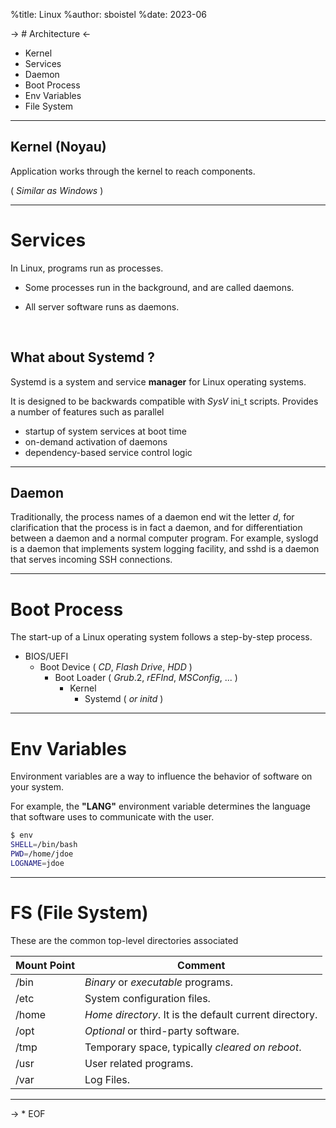 %title: Linux
%author: sboistel
%date: 2023-06

-> # Architecture <-

* Kernel
* Services
* Daemon
* Boot Process
* Env Variables
* File System

---

## Kernel (Noyau)

Application works through the kernel to reach components.

( _Similar as Windows_ )

---

# Services

In Linux, programs run as processes.

* Some processes run in the background, and are called daemons.

* All server software runs as daemons.

<br>

## What about Systemd ?

Systemd is a system and service **manager** for Linux operating systems.

It is designed to be backwards compatible with _SysV_ ini_t scripts.
Provides a number of features such as parallel

* startup of system services at boot time
* on-demand activation of daemons
* dependency-based service control logic

---

## Daemon

Traditionally, the process names of a daemon end wit
the letter *d*, for clarification that the process is
in fact a daemon, and for differentiation between a daemon
and a normal computer program.
For example, syslogd is a daemon that implements
system logging facility, and sshd is a daemon
that serves incoming SSH connections.

---

# Boot Process

The start-up of a Linux operating system follows a step-by-step process.

* BIOS/UEFI
    * Boot Device ( *CD*, *Flash Drive*, *HDD* )
        * Boot Loader ( *Grub*.2, *rEFInd*, *MSConfig*, ... )
            * Kernel
                * Systemd ( _or initd_ )

---

# Env Variables

Environment variables are a way to influence
the behavior of software on your system.

For example, the **"LANG"** environment variable
determines the language that software uses to
communicate with the user.

```bash
$ env
SHELL=/bin/bash
PWD=/home/jdoe
LOGNAME=jdoe
```

---

# FS (File System)

These are the common top-level directories associated

| Mount Point | Comment                                                 |
| ----------- | ------------------------------------------------------- |
| /bin        | *Binary* or *executable* programs.                          |
| /etc        | System configuration files.                             |
| /home       | *Home directory*. It is the default current directory.    |
| /opt        | _Optional_ or third-party software.                       |
| /tmp        | Temporary space, typically _cleared on reboot_.           |
| /usr        | User related programs.                                  |
| /var        | Log Files.                                              |

---

-> * EOF
